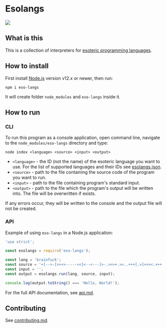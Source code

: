 # Esolangs

![](https://api.travis-ci.org/Hakerh400/esolangs.svg?branch=master)

## What is this

This is a collection of interpreters for [esoteric programming languages](https://esolangs.org/wiki/Main_Page).

## How to install

First install [Node.js](https://nodejs.org/en/) version v12.x or newer, then run:

```
npm i eso-langs
```

It will create folder `node_modules` and `eso-langs` inside it.

## How to run

### CLI

To run this program as a console application, open command line, navigate to the `node_modules/eso-langs` directory and type:

```
node index <language> <source> <input> <output>
```

* `<language>` - the ID (not the name) of the esoteric language you want to use. For the list of supported languages and their IDs see [esolangs.json](./esolangs.json).
* `<source>` - path to the file containing the source code of the program you want to run.
* `<input>` - path to the file containing program's standard input.
* `<output>` - path to the file which the program's output will be written into. The file will be overwritten if exists.

If any errors occur, they will be written to the console and the output file will not be created.<br/>

### API

Example of using `eso-langs` in a Node.js application:

```js
'use strict';

const esolangs = require('eso-langs');

const lang = 'brainfuck';
const source = '+[-->-[>>+>-----<<]<--<---]>-.>>>+.>>..+++[.>]<<<<.+++.------.<<-.>>>>+.';
const input = '';
const output = esolangs.run(lang, source, input);

console.log(output.toString() === 'Hello, World!');
```

For the full API documentation, see [api.md](./api.md).

## Contributing

See [contributing.md](./contributing.md).